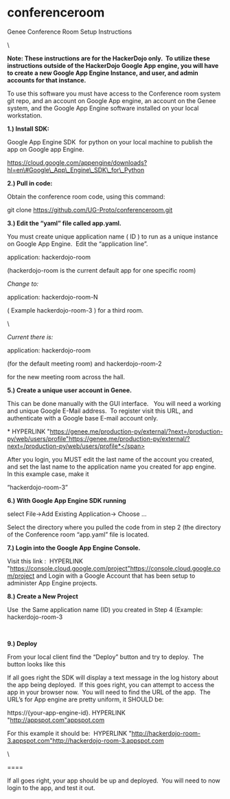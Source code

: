 # conferenceroom
<span class="s1">Genee Conference Room Setup Instructions</span>

<span class="s1"></span>\



**Note: These instructions are for the HackerDojo only.<span
class="Apple-converted-space">  </span>To utilize these instructions
outside of the HackerDojo Google App engine, you will have to create a
new Google App Engine Instance, and user, and admin accounts for that
instance.**



To use this software you must have access to the Conference room system
git repo, and an account on Google App engine, an account on the Genee
system, and the Google App Engine software installed on your local
workstation.


<span class="s1">**1.) Install SDK:**</span>

Google App Engine SDK<span class="Apple-converted-space">  </span>for
python on your local machine to publish the app on Google app Engine.



https://cloud.google.com/appengine/downloads?hl=en\#Google\_App\_Engine\_SDK\_for\_Python



<span class="s1">**2.) Pull in code:**</span>

Obtain the conference room code, using this command:



<span class="s2"><span class="Apple-tab-span"> </span></span>git clone
https://github.com/UG-Proto/conferenceroom.git



<span class="s1">**3.) Edit the “yaml” file called app.yaml.<span
class="Apple-converted-space">  </span>**</span>**<span
class="Apple-converted-space"> </span>**


You must create unique application name ( ID ) to run as a unique
instance on Google App Engine.<span class="Apple-converted-space"> 
</span>Edit the “application line”.



<span class="s2"><span class="Apple-tab-span">
</span></span>application: hackerdojo-room<span class="s2"> <span
class="Apple-converted-space"> </span></span>

<span class="Apple-tab-span"> </span>(hackerdojo-room is the current
default app for one specific room)

<span class="Apple-tab-span"> </span>

*Change to:*

<span class="s2"><span class="Apple-tab-span">
</span></span>application: hackerdojo-room-N

<span class="s3"><span class="Apple-tab-span"> </span></span>( Example
hackerdojo-room-3 ) for a third room.

\

*Current there is:*<span class="s3"><span
class="Apple-converted-space"> </span></span>

<span class="Apple-tab-span"> </span>application: hackerdojo-room<span
class="s2"><span class="Apple-converted-space"> </span></span>

<span class="Apple-tab-span"> </span>(for the default meeting room) and
hackerdojo-room-2<span class="Apple-converted-space"> </span>

<span class="Apple-tab-span"> </span>for the new meeting room across the
hall.



<span class="s1">**5.) Create a unique user account in Genee. <span
class="Apple-converted-space"> </span>**</span>



This can be done manually with the GUI interface. <span
class="Apple-converted-space">  </span>You will need a working and
unique Google E-Mail address.<span class="Apple-converted-space"> 
</span>To register visit this URL, and authenticate with a Google base
E-mail account only.



<span class="s1">*<span class="Apple-converted-space"> </span>HYPERLINK
"https://genee.me/production-py/external/?next=/production-py/web/users/profile"https://genee.me/production-py/external/?next=/production-py/web/users/profile*</span>



After you login, you MUST edit the last name of the account you created,
and set the last name to the application name you created for app
engine.<span class="Apple-converted-space">  </span>In this example
case, make it<span class="Apple-converted-space"> </span>

“hackerdojo-room-3”



<span class="s1">**6.) With Google App Engine SDK running**</span>



select File-&gt;Add Existing Application-&gt; Choose …

Select the directory where you pulled the code from in step 2 (the
directory of the Conference room “app.yaml” file is located.



<span class="s1">**7.) Login into the Google App Engine Console. <span
class="Apple-converted-space"> </span>**</span>



Visit this link :<span class="Apple-converted-space"> </span><span
class="s4"> HYPERLINK
"https://console.cloud.google.com/project"https://console.cloud.google.com/project</span>
and Login with a Google Account that has been setup to administer App
Engine projects.


<span class="s1">**8.) Create a New Project<span
class="Apple-converted-space"> </span>**</span>



Use<span class="Apple-converted-space">  </span>the Same application
name (ID) you created in Step 4 (Example: hackerdojo-room-3

<span class="Apple-converted-space"> </span>

<span class="s1">**9.) Deploy**</span>



From your local client find the “Deploy” button and try to deploy.<span
class="Apple-converted-space">  </span>The button looks like this


If all goes right the SDK will display a text message in the log history
about the app being deployed.<span class="Apple-converted-space"> 
</span>If this goes right, you can attempt to access the app in your
browser now.<span class="Apple-converted-space">  </span>You will need
to find the URL of the app.<span class="Apple-converted-space"> 
</span>The URL’s for App engine are pretty uniform, it SHOULD be:



<span class="s5">https://{your-app-engine-id}.</span><span class="s1">
HYPERLINK "http://appspot.com"appspot.com</span>



<span class="s6">For this example it should be:<span
class="Apple-converted-space"> </span></span><span class="s1"> HYPERLINK
"http://hackerdojo-room-3.appspot.com"http://hackerdojo-room-3.appspot.com</span>

<span class="s1"></span>\



====


If all goes right, your app should be up and deployed.<span
class="Apple-converted-space">  </span>You will need to now login to the
app, and test it out.



